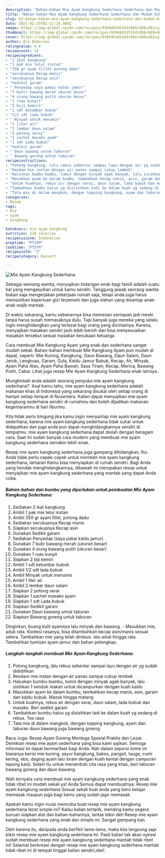 ```yaml
---
description: "Bahan-bahan Mie Ayam Kangkung Sederhana Sederhana dan Mudah Dibuat"
title: "Bahan-bahan Mie Ayam Kangkung Sederhana Sederhana dan Mudah Dibuat"
slug: 62-bahan-bahan-mie-ayam-kangkung-sederhana-sederhana-dan-mudah-dibuat
date: 2021-02-25T02:12:24.980Z
image: https://img-global.cpcdn.com/recipes/93b0483d518dc8b6/680x482cq70/mie-ayam-kangkung-sederhana-foto-resep-utama.jpg
thumbnail: https://img-global.cpcdn.com/recipes/93b0483d518dc8b6/680x482cq70/mie-ayam-kangkung-sederhana-foto-resep-utama.jpg
cover: https://img-global.cpcdn.com/recipes/93b0483d518dc8b6/680x482cq70/mie-ayam-kangkung-sederhana-foto-resep-utama.jpg
author: Ora Roberson
ratingvalue: 4.4
reviewcount: 14
recipeingredient:
- "2 ikat kangkung"
- "1 pak mie telur instan"
- "350 gr ayam fillet potong dadu"
- "secukupnya Kecap manis"
- "secukupnya Kecap asin"
- "Sedikit garam"
- " Penyedap saya pakai kaldu jamur"
- "7 butir bawang merah ukuran besar"
- "4 siung bawang putih ukuran besar"
- "1 ruas kunyit"
- "2 biji kemiri"
- "1 sdt ketumbar bubuk"
- "1/2 sdt lada bubuk"
- " Minyak untuk menumis"
- "1 liter air"
- "2 lembar daun salam"
- "2 potong serai"
- "1 sachet masako ayam"
- "1 sdt Lada bubuk"
- "Sedikit garam"
- " Daun bawang untuk taburan"
- " Bawang goreng untuk taburan"
recipeinstructions:
- "Potong kangkung, lalu rebus sebentar sampai layu dengan air yg sudah dididihkan"
- "Rendam mie instan dengan air panas sampai cukup lembek"
- "Haluskan bumbu-bumbu, tumis dengan minyak agak banyak, lalu sisihkan 1 sendok makan untuk dicampurkan dengan kuah kaldu"
- "Masukkan ayam ke dalam bumbu, tambahkan kecap manis, asin, garam dan kaldu bubuk. Massk hingga matang"
- "Untuk kuahnya, rebus air dengan serai, daun salam, lada bubuk dan masako. Beri sedikit garam"
- "Tambahkan bumbu halus yg disisihkan tadi ke dalam kuah yg sedang di rebus. Tes rasa"
- "Tata mie di dalam mangkok, dengan topping kangkung, ayam dan taburan daun bawang juga bawang goreng"
categories:
- Resep
tags:
- mie
- ayam
- kangkung

katakunci: mie ayam kangkung 
nutrition: 210 calories
recipecuisine: Indonesian
preptime: "PT15M"
cooktime: "PT57M"
recipeyield: "2"
recipecategory: Dessert

---
```



![Mie Ayam Kangkung Sederhana](https://img-global.cpcdn.com/recipes/93b0483d518dc8b6/680x482cq70/mie-ayam-kangkung-sederhana-foto-resep-utama.jpg)

Sebagai seorang wanita, menyajikan hidangan enak bagi famili adalah suatu hal yang mengasyikan untuk kamu sendiri. Tanggung jawab seorang  wanita bukan saja mengerjakan pekerjaan rumah saja, tetapi anda juga harus memastikan keperluan gizi terpenuhi dan juga olahan yang disantap anak-anak wajib mantab.

Di waktu  sekarang, kamu sebenarnya bisa memesan santapan jadi meski tanpa harus susah memasaknya dulu. Tapi banyak juga mereka yang selalu ingin menghidangkan yang terlezat bagi orang yang dicintainya. Karena, menyajikan masakan sendiri jauh lebih bersih dan bisa menyesuaikan masakan tersebut sesuai masakan kesukaan keluarga. 

Cara membuat Mie Kangkung Ayam yang enak dan sederhana sangat mudah sekali. Bahan-bahan membuat Mie Kangkung Ayam pun mudah di dapat, seperti: Mie Kuning, Kangkung, Daun Bawang, Daun Salam, Daun Jeruk, Lengkuas, Garam, Gula, Kaldu Jamur Bubuk, Kecap, Air, Minyak, Ayam Paha Atas, Ayam Paha Bawah, Saus Tiram, Kecap, Merica, Bawang Putih, Cabai. Lihat juga resep Mie Ayam Kangkung Sederhana enak lainnya.

Mungkinkah anda adalah seorang penyuka mie ayam kangkung sederhana?. Asal kamu tahu, mie ayam kangkung sederhana adalah makanan khas di Indonesia yang sekarang disukai oleh setiap orang di hampir setiap tempat di Nusantara. Kalian dapat menyajikan mie ayam kangkung sederhana sendiri di rumahmu dan boleh dijadikan makanan kegemaranmu di hari liburmu.

Kita tidak perlu bingung jika kamu ingin menyantap mie ayam kangkung sederhana, karena mie ayam kangkung sederhana tidak sukar untuk didapatkan dan juga anda pun dapat menghidangkannya sendiri di tempatmu. mie ayam kangkung sederhana dapat diolah dengan beragam cara. Saat ini sudah banyak cara modern yang membuat mie ayam kangkung sederhana semakin lebih enak.

Resep mie ayam kangkung sederhana juga gampang dihidangkan, lho. Anda tidak perlu capek-capek untuk membeli mie ayam kangkung sederhana, lantaran Kamu bisa menyiapkan di rumah sendiri. Bagi Anda yang hendak menghidangkannya, dibawah ini merupakan resep untuk menyajikan mie ayam kangkung sederhana yang mantab yang dapat Anda coba.

<!--inarticleads1-->

##### Bahan-bahan dan bumbu yang diperlukan untuk pembuatan Mie Ayam Kangkung Sederhana:

1. Sediakan 2 ikat kangkung
1. Ambil 1 pak mie telur instan
1. Ambil 350 gr ayam fillet, potong dadu
1. Sediakan secukupnya Kecap manis
1. Siapkan secukupnya Kecap asin
1. Gunakan Sedikit garam
1. Sediakan  Penyedap (saya pakai kaldu jamur)
1. Gunakan 7 butir bawang merah (ukuran besar)
1. Gunakan 4 siung bawang putih (ukuran besar)
1. Gunakan 1 ruas kunyit
1. Siapkan 2 biji kemiri
1. Ambil 1 sdt ketumbar bubuk
1. Ambil 1/2 sdt lada bubuk
1. Ambil  Minyak untuk menumis
1. Ambil 1 liter air
1. Ambil 2 lembar daun salam
1. Siapkan 2 potong serai
1. Siapkan 1 sachet masako ayam
1. Siapkan 1 sdt Lada bubuk
1. Siapkan Sedikit garam
1. Gunakan  Daun bawang untuk taburan
1. Siapkan  Bawang goreng untuk taburan


Dinginkan, buang kulit ayamnya lalu minyak dan bawang. - Masukkan mie, aduk rata. Koreksi rasanya, bisa ditambahkan kecap asin/manis sesuai selera. Tambahkan mie yang telah direbus. lalu aduk hingga rata. Tambahkan tumisan ayam jamur dan bahan pelengkap. 

<!--inarticleads2-->

##### Langkah-langkah membuat Mie Ayam Kangkung Sederhana:

1. Potong kangkung, lalu rebus sebentar sampai layu dengan air yg sudah dididihkan
1. Rendam mie instan dengan air panas sampai cukup lembek
1. Haluskan bumbu-bumbu, tumis dengan minyak agak banyak, lalu sisihkan 1 sendok makan untuk dicampurkan dengan kuah kaldu
1. Masukkan ayam ke dalam bumbu, tambahkan kecap manis, asin, garam dan kaldu bubuk. Massk hingga matang
1. Untuk kuahnya, rebus air dengan serai, daun salam, lada bubuk dan masako. Beri sedikit garam
1. Tambahkan bumbu halus yg disisihkan tadi ke dalam kuah yg sedang di rebus. Tes rasa
1. Tata mie di dalam mangkok, dengan topping kangkung, ayam dan taburan daun bawang juga bawang goreng


Baca Juga: Resep Ayam Goreng Mentega Spesial Praktis dan Lezat. Demikian resep mie ayam sederhana yang bisa kami sajikan. Semoga informasi ini dapat bermanfaat bagi Anda. Nah dalam seporsi lomie ini biasanya berisi mie kuning, sayur kangkung, bakso, pangsit, tauge, cumi kering, ebo, daging ayam lalu siram dengan kuah kental dengan campuran tepung kanji. Selain itu untuk menambah cita rasa yang khas, beri taburan bawang goreng dan daun bawang. 

Wah ternyata cara membuat mie ayam kangkung sederhana yang enak tidak ribet ini mudah sekali ya! Anda Semua dapat membuatnya. Resep mie ayam kangkung sederhana Sesuai sekali buat anda yang baru belajar memasak maupun juga bagi kamu yang sudah jago memasak.

Apakah kamu ingin mulai mencoba buat resep mie ayam kangkung sederhana lezat simple ini? Kalau kalian tertarik, mending kamu segera buruan siapkan alat dan bahan-bahannya, lantas bikin deh Resep mie ayam kangkung sederhana yang enak dan simple ini. Sangat gampang kan. 

Oleh karena itu, daripada anda berfikir lama-lama, maka kita langsung saja bikin resep mie ayam kangkung sederhana ini. Pasti kalian tak akan nyesel sudah membuat resep mie ayam kangkung sederhana mantab tidak ribet ini! Selamat berkreasi dengan resep mie ayam kangkung sederhana mantab tidak ribet ini di tempat tinggal kalian sendiri,oke!.

